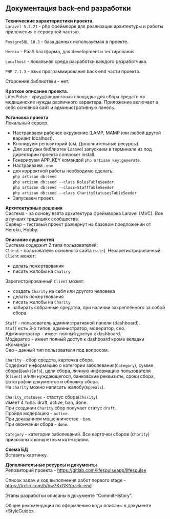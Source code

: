 ## Документация back-end разработки  
  
__Технические характеристики проекта.__  
`Laravel 5.7.21` - php фреймворк для реализации архитектуры и работы приложения с серверной частью.  

`PostgreSQL 10.3` - база данных используемая в проекте.  

`Heroku` - PaaS платформа, для development и тестирования.  

`Localhost` - локальная среда разработки каждого разработчика.  

`PHP 7.1.3` - язык программирования back end части проекта.  

Сторонние библиотеки - нет.  
  
__Краткое описание проекта.__  
LifesPulse - краудфандинговая площадка для сбора средств на медицинские нужды различного характера. Приложение включает в себя основной сайт и административную панель.  

__Установка проекта__  
Локальный сервер.
- Настраиваем рабочее окружение (LAMP, MAMP или любой другой вариант localhost). 
- Клонируем репозиторий (см. Дополнительные ресурсы). 
- Для загрузки библиотек Laravel запускаем в терминале из под директории проекта composer install. 
- Генерируем APP_KEY командой `php artisan key:generate`.
- Настраиваем `.env`  
- для корректной работы необходимо сделать:  
`php artisan db:seed`  
`php artisan db:seed --class RolesTableSeeder`  
`php artisan db:seed --class=StaffTableSeeder`  
`php artisan db:seed --class CharityStatusesTableSeeder`  
- Запускаем проект. 
 
  
__Архитектурные решения__  
Система - за основу взята архитектура фреймворка Laravel (MVC). Все в лучших традициях сообщества.  
Сервер - тестовый проект развернут на базовом предложении от Heroku, Hobby.  
  
__Описание сущностей__  
  Система содержит 2 типа пользователей:  
  `Client` - пользователь основного сайта (`site`). 
  Незарегистрированный `Client` может:  
  - делать пожертвования
  - писать жалобы на `Chatiry`
  
  Зарегистрированный `Client` может: 
  - создать `Charity` на себя или другого человека
  - делать пожертвования
  - писать жалобы на `Charity`
  - забирать собранные средства, при наличии закреплённого за собой сбора
  
  `Staff` - пользователь административной панели (dashboard).   
  `Staff` есть 3-х типов: администратор, модератор, сео.  
  Администратор - имеет полный доступ к dashboard.  
  Модератор - имеет полный доступ к dashboard кроме вкладки «Команда»  
  Сео - данный тип пользователя под вопросом.
  
  `Charity` - сбор средств, карточка сбора.  
  Содержит информацию о категории заболевания(`Category`), сумме сбора(`BanksInfo`), цели сбора, личную информацию пользователя (`Client`) и/или нуждающегося, банковские реквизиты, сроки сбора, фотографии документов и обложку сбора.  
  На `Charity` можно написать жалобу(`Appeals`).
  
  `Charity_statuses` - стастус сбора(`Charity`).  
  Имеет 4 типа: draft, active, ban, done.  
  При создании `Charity` сбор получает статус `draft`.  
  Пройдя модерацию - `active`.  
  При доказанном мошенничестве - `ban`.  
  При окончании сбора - `done`. 
  
  `Category` - категории  заболеваний. Все карточки сборов (`Charity`) привязаны к конкретным категориям.  
    
__Схема БД__  
Вставить картинку.  
  
__Дополнительные ресурсы и документы__  
Репозиторий проекта - https://gitlab.com/lifespulseapp/lifespulse

Список задач и ход выполнения работ первого stage - https://trello.com/b/bw7KxGKf/back-end

Этапы разработки описаны в документе “CommitHistory”.

Общие рекомендации по оформлению кода описаны в документе «StyleGuide».  
  

  
